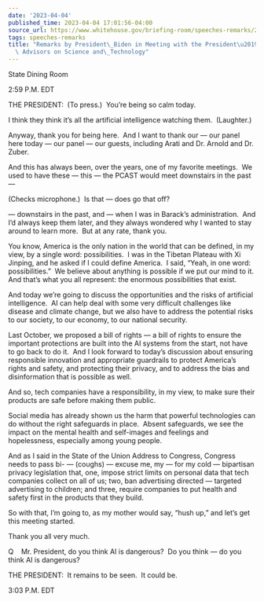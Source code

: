 ```yaml
---
date: '2023-04-04'
published_time: 2023-04-04 17:01:56-04:00
source_url: https://www.whitehouse.gov/briefing-room/speeches-remarks/2023/04/04/remarks-by-president-biden-in-meeting-with-the-presidents-council-of-advisors-on-science-and-technology/
tags: speeches-remarks
title: "Remarks by President\_Biden in Meeting with the President\u2019s Council of\
  \ Advisors on Science and\_Technology"
---
```

 
State Dining Room

2:59 P.M. EDT  
  
THE PRESIDENT:  (To press.)  You’re being so calm today. 

I think they think it’s all the artificial intelligence watching them.
 (Laughter.)  

Anyway, thank you for being here.  And I want to thank our — our panel
here today — our panel — our guests, including Arati and Dr. Arnold and
Dr. Zuber. 

And this has always been, over the years, one of my favorite meetings. 
We used to have these — this — the PCAST would meet downstairs in the
past — 

(Checks microphone.)  Is that — does go that off?

— downstairs in the past, and — when I was in Barack’s administration. 
And I’d always keep them later, and they always wondered why I wanted to
stay around to learn more.  But at any rate, thank you. 

You know, America is the only nation in the world that can be defined,
in my view, by a single word: possibilities.  I was in the Tibetan
Plateau with Xi Jinping, and he asked if I could define America.  I
said, “Yeah, in one word: possibilities.”  We believe about anything is
possible if we put our mind to it.  And that’s what you all represent:
the enormous possibilities that exist. 

And today we’re going to discuss the opportunities and the risks of
artificial intelligence.  AI can help deal with some very difficult
challenges like disease and climate change, but we also have to address
the potential risks to our society, to our economy, to our national
security. 

Last October, we proposed a bill of rights — a bill of rights to ensure
the important protections are built into the AI systems from the start,
not have to go back to do it.  And I look forward to today’s discussion
about ensuring responsible innovation and appropriate guardrails to
protect America’s rights and safety, and protecting their privacy, and
to address the bias and disinformation that is possible as well. 

And so, tech companies have a responsibility, in my view, to make sure
their products are safe before making them public. 

Social media has already shown us the harm that powerful technologies
can do without the right safeguards in place.  Absent safeguards, we see
the impact on the mental health and self-images and feelings and
hopelessness, especially among young people. 

And as I said in the State of the Union Address to Congress, Congress
needs to pass bi- — (coughs) — excuse me, my — for my cold — bipartisan
privacy legislation that, one, impose strict limits on personal data
that tech companies collect on all of us; two, ban advertising directed
— targeted advertising to children; and three, require companies to put
health and safety first in the products that they build. 

So with that, I’m going to, as my mother would say, “hush up,” and let’s
get this meeting started. 

Thank you all very much. 

Q    Mr. President, do you think AI is dangerous?  Do you think — do you
think AI is dangerous? 

THE PRESIDENT:  It remains to be seen.  It could be.

3:03 P.M. EDT
